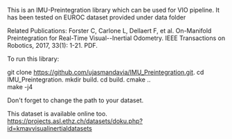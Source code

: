 This is an IMU-Preintegration library which can be used for VIO pipeline. It has been tested on EUROC dataset provided under data folder

Related Publications:
Forster C, Carlone L, Dellaert F, et al. On-Manifold Preintegration for Real-Time Visual--Inertial Odometry. IEEE Transactions on Robotics, 2017, 33(1): 1-21. PDF.

To run this library:

git clone https://github.com/ujasmandavia/IMU_Preintegration.git. 
cd IMU_Preintegration. 
mkdir build. 
cd build. 
cmake ..  
make -j4

Don't forget to change the path to your dataset.  

This dataset is available online too.  
https://projects.asl.ethz.ch/datasets/doku.php?id=kmavvisualinertialdatasets

